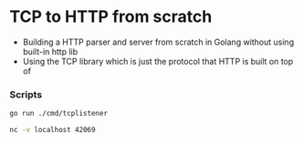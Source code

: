 # TCP to HTTP from scratch

- Building a HTTP parser and server from scratch in Golang without using built-in http lib
- Using the TCP library which is just the protocol that HTTP is built on top of

### Scripts

```bash
go run ./cmd/tcplistener

nc -v localhost 42069
```
